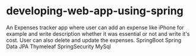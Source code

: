 # developing-web-app-using-spring
An Expenses tracker app where user can add an expense like iPhone for example and write description whether it was essential or not and write it's cost. User can also delete and update the expenses.
SpringBoot
Spring Data JPA 
Thymeleaf
SpringSecurity
MySql
